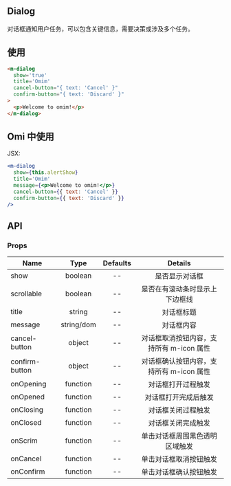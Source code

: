 ## Dialog

对话框通知用户任务，可以包含关键信息，需要决策或涉及多个任务。

## 使用

```html
<m-dialog
  show='true'
  title='Omim'
  cancel-button="{ text: 'Cancel' }"
  confirm-button="{ text: 'Discard' }"
>
  <p>Welcome to omim!</p>
</m-dialog>
```

## Omi 中使用

JSX:

```jsx
<m-dialog
  show={this.alertShow}
  title='Omim'
  message={<p>Welcome to omim!</p>}
  cancel-button={{ text: 'Cancel' }}
  confirm-button={{ text: 'Discard' }}
/>
```

## API

### Props

|  **Name**  | **Type**        | **Defaults**  | **Details**  |
| ------------- |:-------------:|:-----:|:-------------:|
| show | boolean | -- | 是否显示对话框 |
| scrollable | boolean | -- | 是否在有滚动条时显示上下边框线 |
| title | string | -- | 对话框标题 |
| message | string/dom | -- | 对话框内容 |
| cancel-button | object | -- | 对话框取消按钮内容，支持所有 m-icon 属性 |
| confirm-button | object | -- | 对话框确认按钮内容，支持所有 m-icon 属性 |
| onOpening | function | -- | 对话框打开过程触发 |
| onOpened | function | -- | 对话框打开完成后触发 |
| onClosing | function | -- | 对话框关闭过程触发 |
| onClosed | function | -- | 对话框关闭完成触发 |
| onScrim | function | -- | 单击对话框周围黑色透明区域触发 |
| onCancel | function | -- | 单击对话框取消按钮触发 |
| onConfirm | function | -- | 单击对话框确认按钮触发 |
